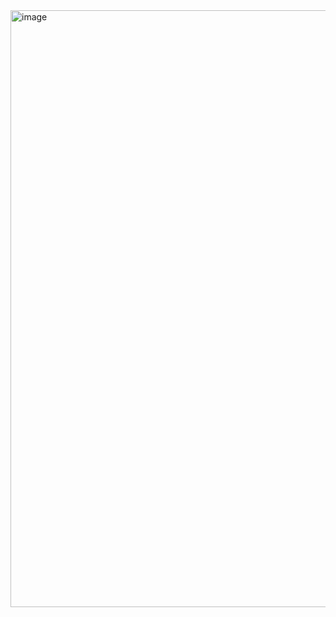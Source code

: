 <img width="955" alt="image" src="https://github.com/user-attachments/assets/e2fb4138-aacd-4230-81fb-8e7fe19f4c9a">
